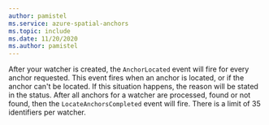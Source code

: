 ```yaml
---
author: pamistel
ms.service: azure-spatial-anchors
ms.topic: include
ms.date: 11/20/2020
ms.author: pamistel
---
```

After your watcher is created, the `AnchorLocated` event will fire for every anchor requested. This event fires when an anchor is located, or if the anchor can't be located. If this situation happens, the reason will be stated in the status. After all anchors for a watcher are processed, found or not found, then the `LocateAnchorsCompleted` event will fire. There is a limit of 35 identifiers per watcher. 
